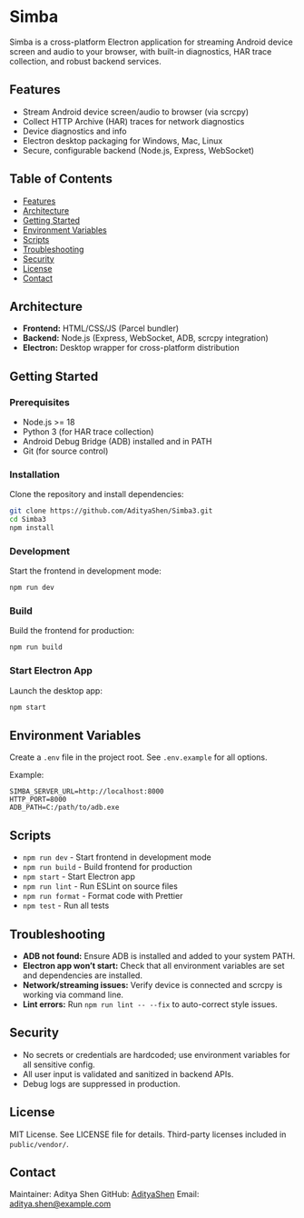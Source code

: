 # Simba

Simba is a cross-platform Electron application for streaming Android device screen and audio to your browser, with built-in diagnostics, HAR trace collection, and robust backend services.

## Features

- Stream Android device screen/audio to browser (via scrcpy)
- Collect HTTP Archive (HAR) traces for network diagnostics
- Device diagnostics and info
- Electron desktop packaging for Windows, Mac, Linux
- Secure, configurable backend (Node.js, Express, WebSocket)

## Table of Contents

- [Features](#features)
- [Architecture](#architecture)
- [Getting Started](#getting-started)
- [Environment Variables](#environment-variables)
- [Scripts](#scripts)
- [Troubleshooting](#troubleshooting)
- [Security](#security)
- [License](#license)
- [Contact](#contact)

## Architecture

- **Frontend:** HTML/CSS/JS (Parcel bundler)
- **Backend:** Node.js (Express, WebSocket, ADB, scrcpy integration)
- **Electron:** Desktop wrapper for cross-platform distribution

## Getting Started

### Prerequisites

- Node.js >= 18
- Python 3 (for HAR trace collection)
- Android Debug Bridge (ADB) installed and in PATH
- Git (for source control)

### Installation

Clone the repository and install dependencies:

```sh
git clone https://github.com/AdityaShen/Simba3.git
cd Simba3
npm install
```

### Development

Start the frontend in development mode:

```sh
npm run dev
```

### Build

Build the frontend for production:

```sh
npm run build
```

### Start Electron App

Launch the desktop app:

```sh
npm start
```

## Environment Variables

Create a `.env` file in the project root. See `.env.example` for all options.

Example:

```
SIMBA_SERVER_URL=http://localhost:8000
HTTP_PORT=8000
ADB_PATH=C:/path/to/adb.exe
```

## Scripts

- `npm run dev` - Start frontend in development mode
- `npm run build` - Build frontend for production
- `npm start` - Start Electron app
- `npm run lint` - Run ESLint on source files
- `npm run format` - Format code with Prettier
- `npm test` - Run all tests

## Troubleshooting

- **ADB not found:** Ensure ADB is installed and added to your system PATH.
- **Electron app won’t start:** Check that all environment variables are set and dependencies are installed.
- **Network/streaming issues:** Verify device is connected and scrcpy is working via command line.
- **Lint errors:** Run `npm run lint -- --fix` to auto-correct style issues.

## Security

- No secrets or credentials are hardcoded; use environment variables for all sensitive config.
- All user input is validated and sanitized in backend APIs.
- Debug logs are suppressed in production.

## License

MIT License. See LICENSE file for details. Third-party licenses included in `public/vendor/`.

## Contact

Maintainer: Aditya Shen
GitHub: [AdityaShen](https://github.com/AdityaShen)
Email: aditya.shen@example.com
